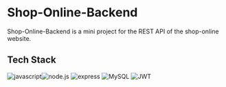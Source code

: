 # Shop-Online-Backend

Shop-Online-Backend is a mini project for the REST API of the shop-online website.



## Tech Stack
<img src="https://img.shields.io/badge/JavaScript-323330?style=for-the-badge&logo=javascript&logoColor=F7DF1E" alt="javascript"/><img src="https://img.shields.io/badge/Node%20js-339933?style=for-the-badge&logo=nodedotjs&logoColor=white" alt="node.js">
<img src="https://img.shields.io/badge/Express%20js-000000?style=for-the-badge&logo=express&logoColor=white" alt="express"/>
<img src="https://img.shields.io/badge/MySQL-005C84?style=for-the-badge&logo=mysql&logoColor=white" alt="MySQL">
<img src="https://img.shields.io/badge/JWT-000000?style=for-the-badge&logo=JSON%20web%20tokens&logoColor=white" alt="JWT">
